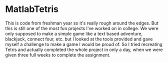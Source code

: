 # MatlabTetris

This is code from freshman year so it's really rough around the edges. But this is still one of the most fun projects I've worked on in college. We were only supposed to make a simple game like a text based adventure, blackjack, connect four, etc. but I looked at the tools provided and gave myself a challenge to make a game I would be proud of. So I tried recreating Tetris and actually completed the whole project in only a day, when we were given three full weeks to complete the assignment. 
